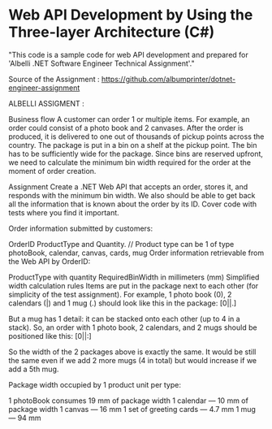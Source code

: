 # Web API Development by Using the Three-layer Architecture (C#)

"This code is a sample code for web API development and prepared for 'Albelli .NET Software Engineer Technical Assignment'."

Source of the Assignment : https://github.com/albumprinter/dotnet-engineer-assignment

ALBELLI ASSIGMENT :

Business flow
A customer can order 1 or multiple items.
For example, an order could consist of a photo book and 2 canvases.
After the order is produced, it is delivered to one out of thousands of pickup points across the country.
The package is put in a bin on a shelf at the pickup point. The bin has to be sufficiently wide for the package.
Since bins are reserved upfront, we need to calculate the minimum bin width required for the order at the moment of order creation.

Assignment
Create a .NET Web API that accepts an order, stores it, and responds with the minimum bin width.
We also should be able to get back all the information that is known about the order by its ID.
Cover code with tests where you find it important.

Order information submitted by customers:

OrderID
ProductType and Quantity. // Product type can be 1 of type photoBook, calendar, canvas, cards, mug
Order information retrievable from the Web API by OrderID:

ProductType with quantity
RequiredBinWidth in millimeters (mm)
Simplified width calculation rules
Items are put in the package next to each other (for simplicity of the test assignment).
For example, 1 photo book (0), 2 calendars (|) and 1 mug (.) should look like this in the package: [0||.]

But a mug has 1 detail: it can be stacked onto each other (up to 4 in a stack). So, an order with 1 photo book, 2 calendars, and 2 mugs should be positioned like this: [0||:]

So the width of the 2 packages above is exactly the same. It would be still the same even if we add 2 more mugs (4 in total) but would increase if we add a 5th mug.

Package width occupied by 1 product unit per type:

1 photoBook consumes 19 mm of package width
1 calendar — 10 mm of package width
1 canvas — 16 mm
1 set of greeting cards — 4.7 mm
1 mug — 94 mm
